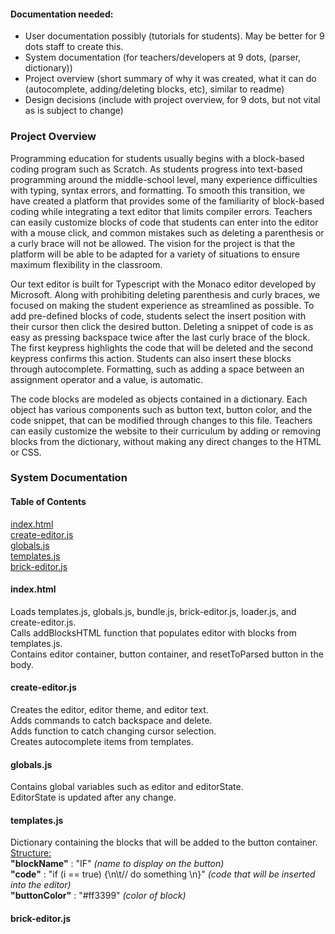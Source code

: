 #### Documentation needed:
 * User documentation possibly (tutorials for students). May be better for 9 dots staff to create this.
 * System documentation (for teachers/developers at 9 dots, (parser, dictionary))
 * Project overview (short summary of why it was created, what it can do (autocomplete, adding/deleting blocks, etc), similar to readme)
 * Design decisions (include with project overview, for 9 dots, but not vital as is subject to change)

### Project Overview

Programming education for students usually begins with a block-based coding program such as Scratch. As students progress into text-based programming around the middle-school level, many experience difficulties with typing, syntax errors, and formatting. To smooth this transition, we have created a platform that provides some of the familiarity of block-based coding while integrating a text editor that limits compiler errors. Teachers can easily customize blocks of code that students can enter into the editor with a mouse click, and common mistakes such as deleting a parenthesis or a curly brace will not be allowed. The vision for the project is that the platform will be able to be adapted for a variety of situations to ensure maximum flexibility in the classroom.

Our text editor is built for Typescript with the Monaco editor developed by Microsoft. Along with prohibiting deleting parenthesis and curly braces, we focused on making the student experience as streamlined as possible. To add pre-defined blocks of code, students select the insert position with their cursor then click the desired button. Deleting a snippet of code is as easy as pressing backspace twice after the last curly brace of the block. The first keypress highlights the code that will be deleted and the second keypress confirms this action. Students can also insert these blocks through autocomplete. Formatting, such as adding a space between an assignment operator and a value, is automatic. 

 The code blocks are modeled as objects contained in a dictionary. Each object has various components such as button text, button color, and the code snippet, that can be modified through changes to this file. Teachers can easily customize the website to their curriculum by adding or removing blocks from the dictionary, without making any direct changes to the HTML or CSS. 
 
 ### System Documentation
 
 #### Table of Contents
 [index.html](#index)  
 [create-editor.js](#createeditor)  
 [globals.js](#globals)  
 [templates.js](#templates)  
 [brick-editor.js](#editor)  
 
 
 <a name="index"/>
 
 #### index.html
 
 Loads templates.js, globals.js, bundle.js, brick-editor.js, loader.js, and create-editor.js.  
 Calls addBlocksHTML function that populates editor with blocks from templates.js.  
 Contains editor container, button container, and resetToParsed button in the body.  
 
 
 <a name="createeditor"/>
 
 #### create-editor.js
 
 Creates the editor, editor theme, and editor text.  
 Adds commands to catch backspace and delete.  
 Adds function to catch changing cursor selection.  
 Creates autocomplete items from templates.  

 
 <a name="globals"/>
 
 #### globals.js

 Contains global variables such as editor and editorState.  
 EditorState is updated after any change.  


 <a name="templates"/>
 
 #### templates.js
 
 Dictionary containing the blocks that will be added to the button container.  
 <u>Structure:</u>  
 <b>"blockName"</b> : "IF" <i>(name to display on the button)</i>  
 <b>"code"</b> : "if (i == true) {\n\t// do something \n}" <i>(code that will be inserted into the editor)</i>  
 <b>"buttonColor"</b> : "#ff3399" <i>(color of block)</i>
 
 
 <a name="editor"/>
 
 #### brick-editor.js
 
 
